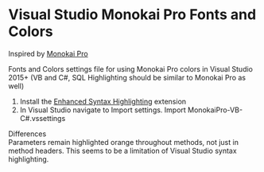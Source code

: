 # Visual Studio Monokai Pro Fonts and Colors

Inspired by [Monokai Pro](https://monokai.pro/)

Fonts and Colors settings file for using Monokai Pro colors in Visual Studio 2015+ (VB and C#, SQL Highlighting should be similar to Monokai Pro as well)  
1. Install the [Enhanced Syntax Highlighting](https://marketplace.visualstudio.com/items?itemName=StanislavKuzmichArtStea1th.EnhancedSyntaxHighlighting) extension
2. In Visual Studio navigate to Import settings. Import MonokaiPro-VB-C#.vssettings

Differences  
Parameters remain highlighted orange throughout methods, not just in method headers. This seems to be a limitation of Visual Studio syntax highlighting.
